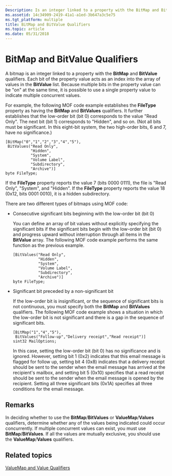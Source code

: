 ```yaml
---
Description: Is an integer linked to a property with the BitMap and BitValue qualifiers.
ms.assetid: 14c34909-2419-41a1-a1ed-3b647a3c5e75
ms.tgt_platform: multiple
title: BitMap and BitValue Qualifiers
ms.topic: article
ms.date: 05/31/2018
---
```


# BitMap and BitValue Qualifiers

A bitmap is an integer linked to a property with the **BitMap** and **BitValue** qualifiers. Each bit of the property value acts as an index into the array of values in the **BitValue** list. Because multiple bits in the property value can be "on" at the same time, it is possible to use a single property value to indicate multiple concurrent values.

For example, the following MOF code example establishes the **FileType** property as having the **BitMap** and **BitValues** qualifiers. It further establishes that the low-order bit (bit 0) corresponds to the value "Read Only". The next bit (bit 1) corresponds to "Hidden", and so on. (Not all bits must be significant. In this eight-bit system, the two high-order bits, 6 and 7, have no significance.)

``` syntax
[BitMap("0","1","2","3","4","5"),
 BitValues("Read Only",
           "Hidden",
           "System",
           "Volume Label",
           "Subdirectory",
           "Archive")]
byte FileType;
```

If the **FileType** property reports the value 7 (bits 0000 0111), the file is "Read Only", "System", and "Hidden". If the **FileType** property reports the value 18 (0x12, bits 0001 0010), it is a hidden subdirectory.

There are two different types of bitmaps using MOF code:

-   Consecutive significant bits beginning with the low-order bit (bit 0)

    You can define an array of bit values without explicitly specifying the significant bits if the significant bits begin with the low-order bit (bit 0) and progress upward without interruption through all items in the **BitValue** array. The following MOF code example performs the same function as the previous example.

    ``` syntax
    [BitValues("Read Only",
               "Hidden",
               "System",
               "Volume Label",
               "Subdirectory",
               "Archive")]
    byte FileType;
    ```

-   Significant bit preceded by a non-significant bit

    If the low-order bit is insignificant, or the sequence of significant bits is not continuous, you must specify both the **BitMap** and **BitValues** qualifiers. The following MOF code example shows a situation in which the low-order bit is not significant and there is a gap in the sequence of significant bits.

    ``` syntax
    [BitMap("1","4","5"),
     BitValues("Follow-up","Delivery receipt","Read receipt")]
    sint32 MailOptions;
    ```

    In this case, setting the low-order bit (bit 0) has no significance and is ignored. However, setting bit 1 (0x2) indicates that this email message is flagged for follow up, setting bit 4 (0x8) indicates that a delivery receipt should be sent to the sender when the email message has arrived at the recipient's mailbox, and setting bit 5 (0x10) specifies that a read receipt should be sent to the sender when the email message is opened by the recipient. Setting all three significant bits (0x1A) specifies all three conditions for the email message.

## Remarks

In deciding whether to use the **BitMap**/**BitValues** or **ValueMap**/**Values** qualifiers, determine whether any of the values being indicated could occur concurrently. If multiple concurrent values can exist, you must use **BitMap**/**BitValues**. If all the values are mutually exclusive, you should use the **ValueMap**/**Values** qualifiers.

## Related topics

<dl> <dt>

[ValueMap and Value Qualifiers](value-map.md)
</dt> </dl>

 

 



